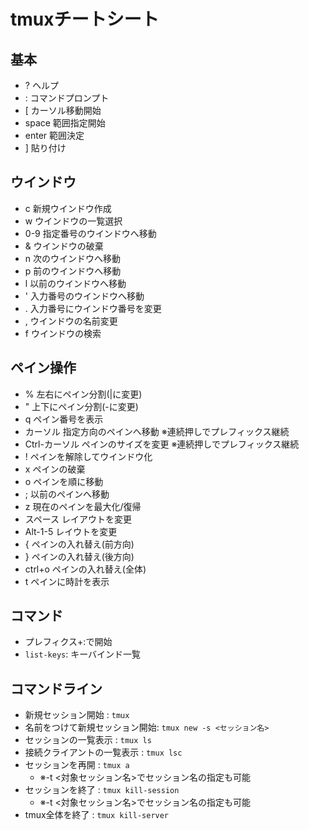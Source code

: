 # tmuxチートシート
## 基本
- ?      ヘルプ
- :      コマンドプロンプト
- [ 	 カーソル移動開始
- space  範囲指定開始
- enter  範囲決定
- ]      貼り付け


## ウインドウ
- c      新規ウインドウ作成
- w      ウインドウの一覧選択
- 0-9    指定番号のウインドウへ移動
- &      ウインドウの破棄
- n      次のウインドウへ移動
- p      前のウインドウへ移動
- l      以前のウインドウへ移動
- '      入力番号のウインドウへ移動
- .      入力番号にウインドウ番号を変更
- ,      ウインドウの名前変更
- f      ウインドウの検索

## ペイン操作
- %      左右にペイン分割(|に変更)
- "      上下にペイン分割(-に変更)
- q      ペイン番号を表示
- カーソル 指定方向のペインへ移動 ※連続押しでプレフィックス継続
- Ctrl-カーソル ペインのサイズを変更 ※連続押しでプレフィックス継続
- !      ペインを解除してウインドウ化
- x      ペインの破棄
- o      ペインを順に移動
- ;      以前のペインへ移動
- z      現在のペインを最大化/復帰
- スペース レイアウトを変更
- Alt-1-5 レイウトを変更
- {      ペインの入れ替え(前方向)
- }      ペインの入れ替え(後方向)
- ctrl+o ペインの入れ替え(全体)
- t      ペインに時計を表示

## コマンド
- プレフィクス+:で開始
- `list-keys`: キーバインド一覧

## コマンドライン
- 新規セッション開始            : `tmux`
- 名前をつけて新規セッション開始: `tmux new -s <セッション名>`
- セッションの一覧表示          : `tmux ls`
- 接続クライアントの一覧表示    : `tmux lsc`
- セッションを再開				: `tmux a`
	- ※-t <対象セッション名>でセッション名の指定も可能
- セッションを終了				: `tmux kill-session`
	- ※-t <対象セッション名>でセッション名の指定も可能
- tmux全体を終了				: `tmux kill-server`
